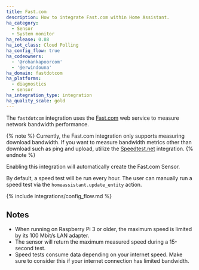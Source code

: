 ```yaml
---
title: Fast.com
description: How to integrate Fast.com within Home Assistant.
ha_category:
  - Sensor
  - System monitor
ha_release: 0.88
ha_iot_class: Cloud Polling
ha_config_flow: true
ha_codeowners:
  - '@rohankapoorcom'
  - '@erwindouna'
ha_domain: fastdotcom
ha_platforms:
  - diagnostics
  - sensor
ha_integration_type: integration
ha_quality_scale: gold
---
```


The `fastdotcom` integration uses the [Fast.com](https://fast.com/) web service to measure network bandwidth performance.

{% note %}
Currently, the Fast.com integration only supports measuring download bandwidth.
If you want to measure bandwidth metrics other than download such as ping and upload, utilize the [Speedtest.net](/integrations/speedtestdotnet) integration.
{% endnote %}

Enabling this integration will automatically create the Fast.com Sensor.

By default, a speed test will be run every hour. The user can manually run a speed test via the `homeassistant.update_entity` action.

{% include integrations/config_flow.md %}

## Notes

- When running on Raspberry Pi 3 or older, the maximum speed is limited by its 100 Mbit/s LAN adapter.
- The sensor will return the maximum measured speed during a 15-second test.
- Speed tests consume data depending on your internet speed. Make sure to consider this if your internet connection has limited bandwidth.
